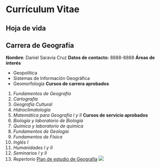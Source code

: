 # Currículum Vitae 
## Hoja de vida
Carrera de Geografía 
--------------------
**Nombre**: Daniel Saravia Cruz 
__Datos de contacto:__ 8888-8888 
**Áreas de interés** 
- Geopolítica 
- Sistemas de Información Geográfica
- Geomorfología 
**Cursos de carrera aprobados** 
1. *Fundamentos de Geografía*
2. *Cartografía*
3. *Geografía Cultural* 
4. *Hidroclimatología*
5. *Matemática para Geografía I y II*
**Cursos de servicio aprobados**
1. *Biología y laboratorio de Biología*
2. *Química y laboratorio de química*
3. *Fundamentos de Geología*
4. *Fundamentos de Física*
5. *Inglés I*
6. *Humanidades I y II*
7. *Seminarios I y II*
8. *Repertorio* 
[Plan de estudio de Geografía](https://www.ucr.ac.cr/medios/documentos/2020/planes-estudio/Rodrigo%20Facio/Ciencias%20Sociales/Ciencias%20Sociales/Geograf%C3%ADa/bach.-y-lic.-en-geografia,-plan-3.pdf) 
![](https://upload.wikimedia.org/wikipedia/commons/thumb/1/12/World_map_2004_CIA_large_1.7m_whitespace_removed.jpg/640px-World_map_2004_CIA_large_1.7m_whitespace_removed.jpg) 
